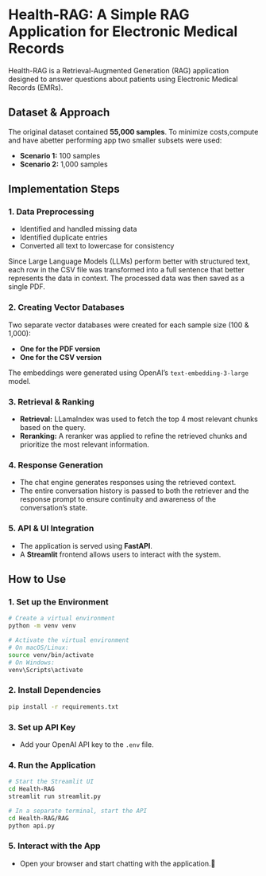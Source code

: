 
# Health-RAG: A Simple RAG Application for Electronic Medical Records

Health-RAG is a Retrieval-Augmented Generation (RAG) application designed to answer questions about patients using Electronic Medical Records (EMRs).

## Dataset & Approach

The original dataset contained **55,000 samples**. To minimize costs,compute and have abetter performing app two smaller subsets were used:
- **Scenario 1:** 100 samples
- **Scenario 2:** 1,000 samples

## Implementation Steps

### 1. Data Preprocessing
- Identified and handled missing data
- Identified duplicate entries
- Converted all text to lowercase for consistency

Since Large Language Models (LLMs) perform better with structured text, each row in the CSV file was transformed into a full sentence that better represents the data in context. The processed data was then saved as a single PDF.

### 2. Creating Vector Databases
Two separate vector databases were created for each sample size (100 & 1,000):
- **One for the PDF version**
- **One for the CSV version**

The embeddings were generated using OpenAI’s `text-embedding-3-large` model.

### 3. Retrieval & Ranking
- **Retrieval:** LLamaIndex was used to fetch the top 4 most relevant chunks based on the query.
- **Reranking:** A reranker was applied to refine the retrieved chunks and prioritize the most relevant information.

### 4. Response Generation
- The chat engine generates responses using the retrieved context.
- The entire conversation history is passed to both the retriever and the response prompt to ensure continuity and awareness of the conversation’s state.

### 5. API & UI Integration
- The application is served using **FastAPI**.
- A **Streamlit** frontend allows users to interact with the system.

## How to Use

### 1. Set up the Environment
```bash
# Create a virtual environment
python -m venv venv

# Activate the virtual environment
# On macOS/Linux:
source venv/bin/activate
# On Windows:
venv\Scripts\activate
```

### 2. Install Dependencies
```bash
pip install -r requirements.txt
```

### 3. Set up API Key
- Add your OpenAI API key to the `.env` file.

### 4. Run the Application



```bash
# Start the Streamlit UI
cd Health-RAG
streamlit run streamlit.py
```
```bash
# In a separate terminal, start the API
cd Health-RAG/RAG
python api.py
```

### 5. Interact with the App
- Open your browser and start chatting with the application.🚀



